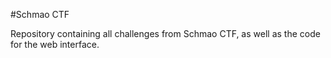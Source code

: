 #Schmao CTF

Repository containing all challenges from Schmao CTF, as well as the code for the web interface.
